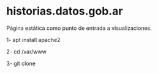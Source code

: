 # historias.datos.gob.ar
Página estática como punto de entrada a visualizaciones.

1- apt install apache2

2- cd /var/www

3- git clone
